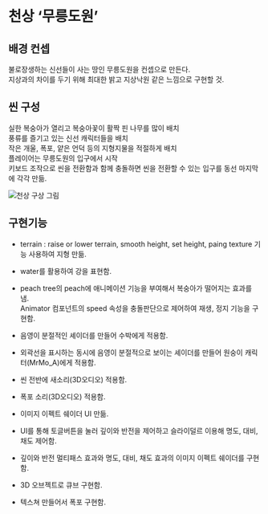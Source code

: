 
# 천상 ‘무릉도원’ 


## 배경 컨셉
불로장생하는 신선들이 사는 땅인 무릉도원을 컨셉으로 만든다.  
지상과의 차이를 두기 위해 최대한 밝고 지상낙원 같은 느낌으로 구현할 것.   


## 씬 구성
실한 복숭아가 열리고 복숭아꽃이 활짝 핀 나무를 많이 배치  
풍류를 즐기고 있는 신선 캐릭터들을 배치  
작은 개울, 폭포, 얕은 언덕 등의 지형지물을 적절하게 배치  
플레이어는 무릉도원의 입구에서 시작  
키보드 조작으로 씬을 전환함과 함께 충돌하면 씬을 전환할 수 있는 입구를 동선 마지막에 각각 만듦.  

![천상 구상 그림](https://user-images.githubusercontent.com/89967438/203480520-2bbabf34-3edf-4eed-a905-c6729dbf6657.png)

## 구현기능
- terrain :  raise or lower terrain, smooth height, set height, paing texture 기능 사용하여 지형 만듦.  
- water를 활용하여 강을 표현함.  
- peach tree의 peach에 애니메이션 기능을 부여해서 복숭아가 떨어지는 효과를 냄.  
  Animator 컴포넌트의 speed 속성을 충돌판단으로 제어하여 재생, 정지 기능을 구현함.  
- 음영이 분절적인 셰이더를 만들어 수박에게 적용함.  
- 외곽선을 표시하는 동시에 음영이 분절적으로 보이는 셰이더를 만들어 원숭이 캐릭터(MrMo_A)에게 적용함.  
- 씬 전반에 새소리(3D오디오) 적용함.  
- 폭포 소리(3D오디오) 적용함.
  
- 이미지 이펙트 쉐이더 UI 만듦.  
- UI를 통해 토글버튼을 눌러 깊이와 반전을 제어하고 슬라이덜르 이용해 명도, 대비, 채도 제어함.  
- 깊이와 반전 멀티패스 효과와 명도, 대비, 채도 효과의 이미지 이펙트 쉐이더를 구현함.  
- 3D 오브젝트로 큐브 구현함.  
- 텍스쳐 만들어서 폭포 구현함.   



